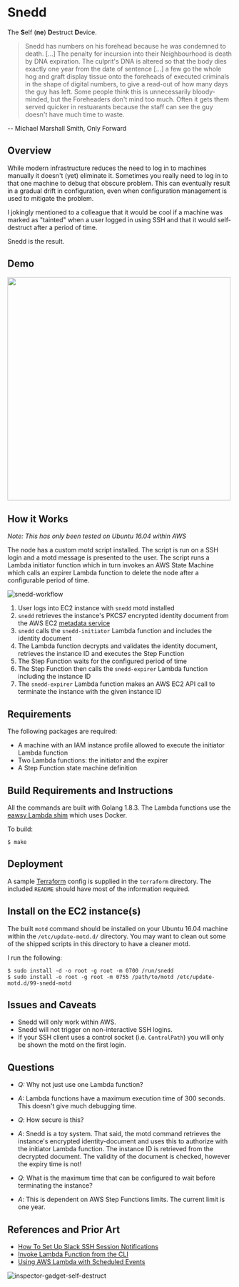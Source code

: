 # Snedd

The **S**elf (**ne**) **D**estruct **D**evice.

> Snedd has numbers on his forehead because he was condemned to death. [...]
> The penalty for incursion into their Neighbourhood is death by DNA
> expiration. The culprit's DNA is altered so that the body dies exactly one
> year from the date of sentence [...] a few go the whole hog and graft
> display tissue onto the foreheads of executed criminals in the shape of
> digital numbers, to give a read-out of how many days the guy has left.
> Some people think this is unnecessarily bloody-minded, but the Foreheaders
> don't mind too much. Often it gets them served quicker in restuarants
> because the staff can see the guy doesn't have much time to waste.

 -- Michael Marshall Smith, Only Forward

## Overview

While modern infrastructure reduces the need to log in to machines manually
it doesn't (yet) eliminate it. Sometimes you really need to log in to that
one machine to debug that obscure problem. This can eventually result in a
gradual drift in configuration, even when configuration management is used
to mitigate the problem.

I jokingly mentioned to a colleague that it would be cool if a machine was
marked as "tainted" when a user logged in using SSH and that it would
self-destruct after a period of time.

Snedd is the result.

## Demo

[<img src="https://asciinema.org/a/DmSOXSVtlKPO2JrbU4PmB6IQe.png" width="500">](https://asciinema.org/a/DmSOXSVtlKPO2JrbU4PmB6IQe)

## How it Works

*Note: This has only been tested on Ubuntu 16.04 within AWS*

The node has a custom motd script installed. The script is run on a SSH
login and a motd message is presented to the user. The script runs a Lambda
initiator function which in turn invokes an AWS State Machine which calls an
expirer Lambda function to delete the node after a configurable period of
time.

![snedd-workflow](https://user-images.githubusercontent.com/112317/28386816-cfccde80-6c9a-11e7-919a-7506476beeec.png)

 1. User logs into EC2 instance with `snedd` motd installed
 1. `snedd` retrieves the instance's PKCS7 encrypted identity document from
    the AWS EC2 [metadata service](https://docs.aws.amazon.com/AWSEC2/latest/UserGuide/ec2-instance-metadata.html)
 1. `snedd` calls the `snedd-initiator` Lambda function and includes the
    identity document
 1. The Lambda function decrypts and validates the identity document,
    retrieves the instance ID and executes the Step Function
 1. The Step Function waits for the configured period of time
 1. The Step Function then calls the `snedd-expirer` Lambda function
    including the instance ID
 1. The `snedd-expirer` Lambda function makes an AWS EC2 API call to
    terminate the instance with the given instance ID

## Requirements

The following packages are required:
 * A machine with an IAM instance profile allowed to execute the initiator
   Lambda function
 * Two Lambda functions: the initiator and the expirer
 * A Step Function state machine definition

## Build Requirements and Instructions

All the commands are built with Golang 1.8.3. The Lambda functions use the
[eawsy Lambda shim](https://github.com/eawsy/aws-lambda-go-shim) which uses
Docker.

To build:
```
$ make
```

## Deployment

A sample [Terraform](https://www.terraform.io/) config is supplied in the
`terraform` directory. The included `README` should have most of the
information required.

## Install on the EC2 instance(s)

The built `motd` command should be installed on your Ubuntu 16.04 machine
within the `/etc/update-motd.d/` directory. You may want to clean out some
of the shipped scripts in this directory to have a cleaner motd.

I run the following:
```
$ sudo install -d -o root -g root -m 0700 /run/snedd
$ sudo install -o root -g root -m 0755 /path/to/motd /etc/update-motd.d/99-snedd-motd
```

## Issues and Caveats

 * Snedd will only work within AWS.
 * Snedd will not trigger on non-interactive SSH logins.
 * If your SSH client uses a control socket (i.e. `ControlPath`) you will
   only be shown the motd on the first login.

## Questions

 * *Q:* Why not just use one Lambda function?
 * *A:* Lambda functions have a maximum execution time of 300 seconds. This
   doesn't give much debugging time.

 * *Q*: How secure is this?
 * *A*: Snedd is a toy system. That said, the motd command retrieves the
   instance's encrypted identity-document and uses this to authorize with
   the initiator Lambda function. The instance ID is retrieved from the
   decrypted document. The validity of the document is checked, however the
   expiry time is not!

 * *Q*: What is the maximum time that can be configured to wait before
   terminating the instance?
 * *A*: This is dependent on AWS Step Functions limits. The current limit is
   one year.

## References and Prior Art

 * [How To Set Up Slack SSH Session Notifications](http://www.ryanbrink.com/slack-ssh-session-notifications/)
 * [Invoke Lambda Function from the CLI](http://docs.aws.amazon.com/lambda/latest/dg/with-userapp-walkthrough-custom-events-invoke.html)
 * [Using AWS Lambda with Scheduled Events](http://docs.aws.amazon.com/lambda/latest/dg/with-scheduled-events.html)

![inspector-gadget-self-destruct](https://cloud.githubusercontent.com/assets/112317/24335641/0ecabbf4-123f-11e7-96f7-8f873c2e1a6c.gif)
